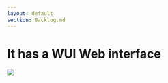 ```yaml
---
layout: default
section: Backlog.md
---
```


<h1>It has a <span class="line-through">WUI</span> Web interface</h1>

<div class="mt-13" v-click>
    <img class="h-100" src="/backlog.5.2.png">
</div>

<!-- Jira get out of here -->
